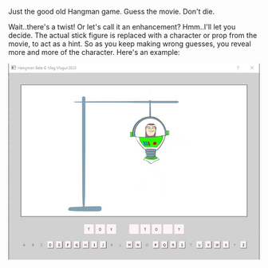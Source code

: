 Just the good old Hangman game. Guess the movie. Don't die.

Wait..there's a twist! Or let's call it an enhancement? Hmm..I'll let you decide. The actual stick figure is replaced with a character or prop from the movie, to act as a hint. So as you keep making wrong guesses, you reveal more and more of the character. Here's an example:

![BuzzLightyear](https://github.com/megmugur/HangmanGame/blob/master/HangmanGame/Images/GameScreenshot.jpg)